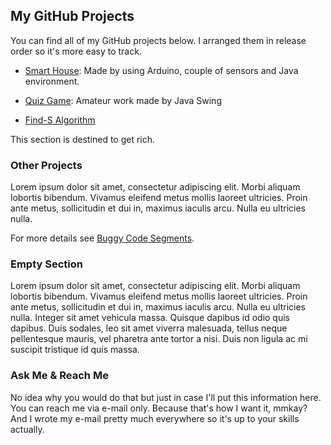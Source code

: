 ## My GitHub Projects

You can find all of my GitHub projects below. I arranged them in release order so it's more easy to track.

- [Smart House](https://github.com/ufukozdogan/akilli-evim): Made by using Arduino, couple of sensors and Java environment.

- [Quiz Game](https://github.com/ufukozdogan/java-swing-quizgame): Amateur work made by Java Swing

- [Find-S Algorithm](https://github.com/ufukozdogan/find-s)

This section is destined to get rich.

### Other Projects

Lorem ipsum dolor sit amet, consectetur adipiscing elit. Morbi aliquam lobortis bibendum. Vivamus eleifend metus mollis laoreet ultricies. Proin ante metus, sollicitudin et dui in, maximus iaculis arcu. Nulla eu ultricies nulla.

For more details see [Buggy Code Segments]().

### Empty Section

Lorem ipsum dolor sit amet, consectetur adipiscing elit. Morbi aliquam lobortis bibendum. Vivamus eleifend metus mollis laoreet ultricies. Proin ante metus, sollicitudin et dui in, maximus iaculis arcu. Nulla eu ultricies nulla. Integer sit amet vehicula massa. Quisque dapibus id odio quis dapibus. Duis sodales, leo sit amet viverra malesuada, tellus neque pellentesque mauris, vel pharetra ante tortor a nisi. Duis non ligula ac mi suscipit tristique id quis massa. 

### Ask Me & Reach Me

No idea why you would do that but just in case I'll put this information here. You can reach me via e-mail only. Because that's how I want it, mmkay? And I wrote my e-mail pretty much everywhere so it's up to your skills actually.

